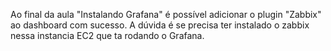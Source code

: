 Ao final da aula "Instalando Grafana" é possível adicionar o plugin "Zabbix" ao dashboard com sucesso. A dúvida é se precisa ter instalado o zabbix nessa instancia EC2 que ta rodando o Grafana.
